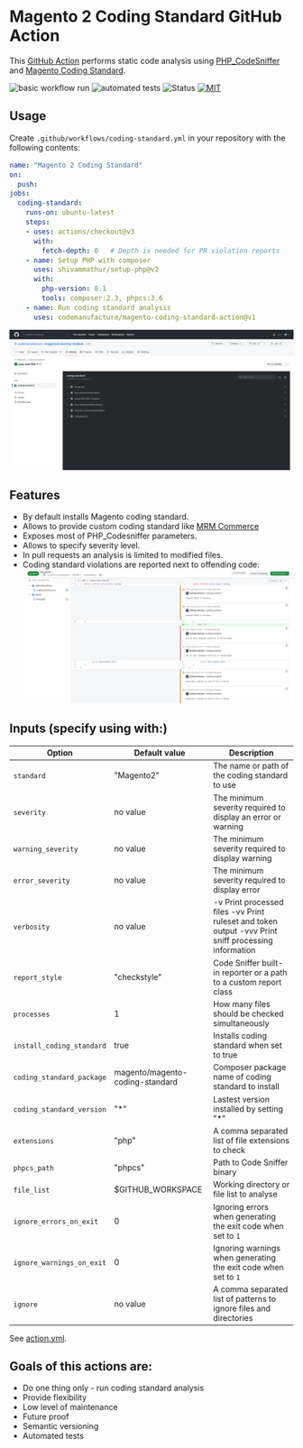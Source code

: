 # Magento 2 Coding Standard GitHub Action

This [GitHub Action](https://github.com/actions) performs static code analysis using [PHP_CodeSniffer](https://github.com/squizlabs/PHP_CodeSniffer) and [Magento Coding Standard](https://github.com/magento/magento-coding-standard).

![basic workflow run](https://github.com/codemanufacture/magento-coding-standard-action/actions/workflows/basic-workflow-test.yml/badge.svg)
![automated tests](https://github.com/codemanufacture/magento-coding-standard-action/actions/workflows/test.yml/badge.svg)
![Status](https://img.shields.io/badge/status-maintained-brightgreen)
[![MIT](https://img.shields.io/badge/license-MIT-green.svg)](./LICENSE)

## Usage

Create `.github/workflows/coding-standard.yml` in your repository with the following contents:

```yaml
name: "Magento 2 Coding Standard"
on:
  push:
jobs:
  coding-standard:
    runs-on: ubuntu-latest
    steps:
    - uses: actions/checkout@v3
      with:
        fetch-depth: 0   # Depth is needed for PR violation reports
    - name: Setup PHP with composer
      uses: shivammathur/setup-php@v2
      with:
        php-version: 8.1
        tools: composer:2.3, phpcs:3.6
    - name: Run coding standard analysis
      uses: codemanufacture/magento-coding-standard-action@v1
```

![Screenshot](./assets/pr-pipeline.png "Pull request pipeline")

## Features

* By default installs Magento coding standard.
* Allows to provide custom coding standard like [MRM Commerce](https://github.com/mrm-commerce/magento-coding-standard-phpcs)
* Exposes most of PHP_Codesniffer parameters.
* Allows to specify severity level.
* In pull requests an analysis is limited to modified files.
* Coding standard violations are reported next to offending code:
![Screenshot](./assets/pr-matchers.png "Pull request matchers")

## Inputs (specify using with:)

| Option                    | Default value                   | Description                                                                                          |
|---------------------------|---------------------------------|------------------------------------------------------------------------------------------------------|
| `standard`                | "Magento2"                      | The name or path of the coding standard to use                                                       |
| `severity`                | no value                        | The minimum severity required to display an error or warning                                         |
| `warning_severity`        | no value                        | The minimum severity required to display warning                                                     |
| `error_severity`          | no value                        | The minimum severity required to display error                                                       |
| `verbosity`               | no value                        | -v Print processed files -vv Print ruleset and token output -vvv  Print sniff processing information |
| `report_style`            | "checkstyle"                    | Code Sniffer built-in reporter or a path to a custom report class                                    |
| `processes`               | 1                               | How many files should be checked simultaneously                                                      |
| `install_coding_standard` | true                            | Installs coding standard when set to true                                                            |
| `coding_standard_package` | magento/magento-coding-standard | Composer package name of coding standard to install                                                  |
| `coding_standard_version` | "*"                             | Lastest version installed by setting "*"                                                             |
| `extensions`              | "php"                           | A comma separated list of file extensions to check                                                   |
| `phpcs_path`              | "phpcs"                         | Path to Code Sniffer binary                                                                          |
| `file_list`               | $GITHUB_WORKSPACE               | Working directory or file list to analyse                                                            |
| `ignore_errors_on_exit`   | 0                               | Ignoring errors when generating the exit code when set to `1`                                        |
| `ignore_warnings_on_exit` | 0                               | Ignoring warnings when generating the exit code when set to `1`                                      |
| `ignore`                  | no value                        | A comma separated list of patterns to ignore files and directories                                   |

See [action.yml](./action.yml).

## Goals of this actions are:

* Do one thing only - run coding standard analysis
* Provide flexibility
* Low level of maintenance
* Future proof
* Semantic versioning
* Automated tests
